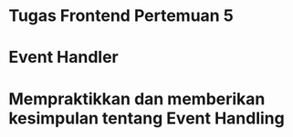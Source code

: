 # Tugas Frontend Pertemuan 5

# Event Handler

# Mempraktikkan dan memberikan kesimpulan tentang Event Handling
